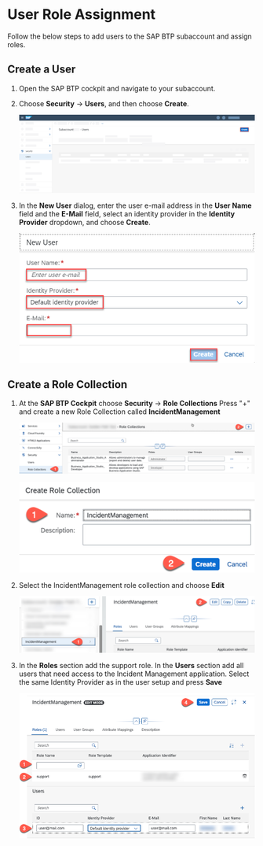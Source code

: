 # User Role Assignment

Follow the below steps to add users to the SAP BTP subaccount and assign roles.


## Create a User

1. Open the SAP BTP cockpit and navigate to your subaccount.

1. Choose **Security** &rarr; **Users**, and then choose **Create**.

   ![users](./images/user1.png)

2. In the **New User** dialog, enter the user e-mail address in the **User Name** field and the **E-Mail** field, select an identity provider in the **Identity Provider** dropdown, and choose **Create**.

   ![users](./images/user2.png)

## Create a Role Collection

1. At the **SAP BTP Cockpit** choose **Security**  &rarr; **Role Collections** Press "+" and create a new Role Collection called **IncidentManagement**

    ![Role Collection](./images/rolecollection01.png)

    ![Role Collection](./images/rolecollection02.png)

2. Select the IncidentManagement role collection and choose **Edit**

   ![Role Collection](./images/rolecollection04.png)

3. In the **Roles** section add the support role. In the **Users** section add all users that need access to the Incident Management application. Select the same Identity Provider as in the user setup and press **Save**

   ![Role Collection](./images/rolecollection03.png)
  
